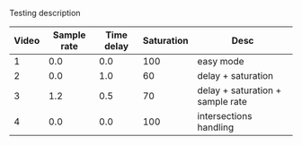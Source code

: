 Testing description

| Video | Sample rate | Time delay | Saturation | Desc |
|-------|-------------|------------|------------|------|
| 1 | 0.0 | 0.0 | 100 | easy mode |
| 2 | 0.0 | 1.0 | 60  | delay + saturation |
| 3 | 1.2 | 0.5 | 70  | delay + saturation + sample rate |
| 4 | 0.0 | 0.0 | 100 | intersections handling |

